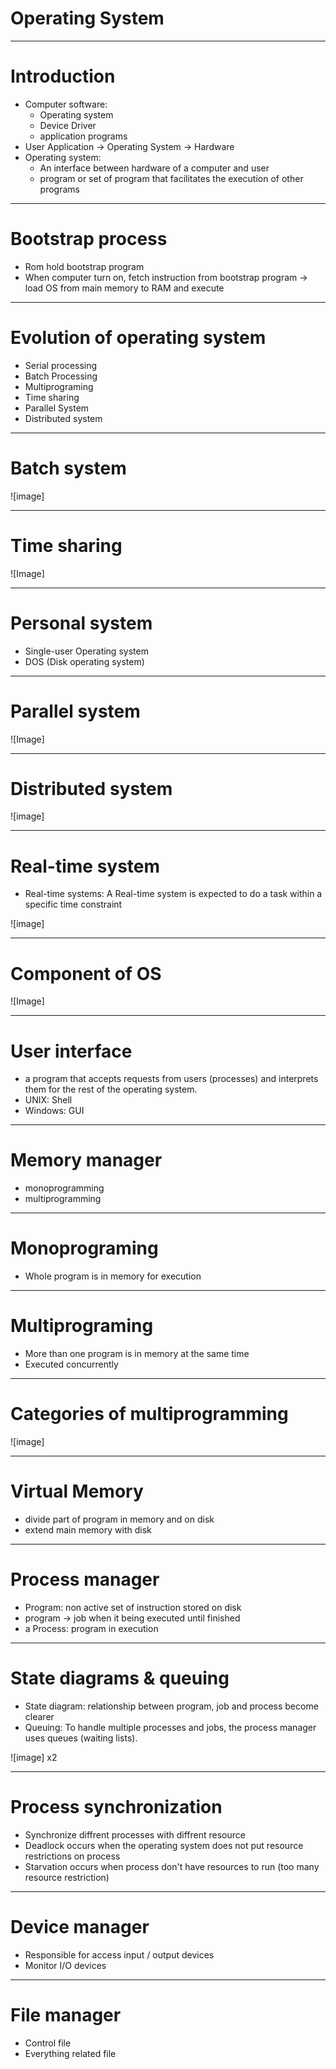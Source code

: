 # Operating System

----
# Introduction
* Computer software: 
   * Operating system
   * Device Driver
   * application programs
* User Application -> Operating System -> Hardware
* Operating system: 
   * An interface between hardware of a computer and user
   * program or set of program that facilitates the execution of other programs

----
# Bootstrap process
* Rom hold bootstrap program
* When computer turn on, fetch instruction from bootstrap program -> load OS from main memory to RAM and execute

----
# Evolution of operating system
* Serial processing
* Batch Processing
* Multiprograming
* Time sharing
* Parallel System
* Distributed system

----
# Batch system
![image]

----
# Time sharing
![Image]

----
# Personal system
* Single-user Operating system
* DOS \(Disk operating system\)

----
# Parallel system

![Image]

----
# Distributed system

![image]

----
# Real-time system
* Real-time systems: A Real-time system is expected to do a task within a specific time constraint

![image]

----
# Component of OS

![Image]

----
# User interface
* a program that accepts requests from users (processes) and interprets them for the rest of the operating system. 
* UNIX: Shell
* Windows: GUI

----
# Memory manager
* monoprogramming
* multiprogramming

----
# Monoprograming
* Whole program is in memory for execution

----
# Multiprograming
* More than one program is in memory at the same time
* Executed concurrently

----
# Categories of multiprogramming

![image]

----
# Virtual Memory
* divide part of program in memory and on disk
* extend main memory with disk

----
# Process manager
* Program: non active set of instruction stored on disk
* program -> job when it being executed until finished
* a Process: program in execution

----
# State diagrams & queuing
* State diagram: relationship between program, job and process become clearer
* Queuing: To handle multiple processes and jobs, the process manager uses queues (waiting lists). 

![image] x2

----
# Process synchronization
* Synchronize diffrent processes with diffrent resource
* Deadlock occurs when the operating system does not put resource restrictions on process
* Starvation occurs when process don't have resources to run (too many resource restriction)

----
# Device manager
* Responsible for access input / output devices
* Monitor I/O devices

----
# File manager
* Control file
* Everything related file


